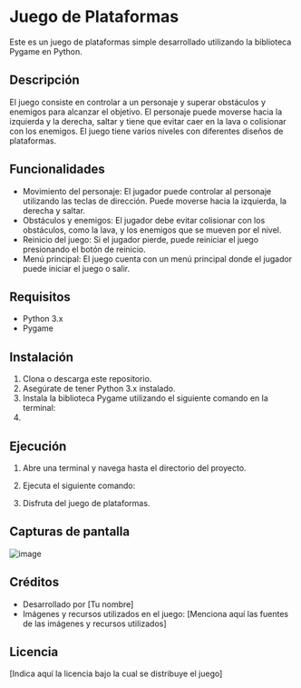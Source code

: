 # Juego de Plataformas

Este es un juego de plataformas simple desarrollado utilizando la biblioteca Pygame en Python.

## Descripción

El juego consiste en controlar a un personaje y superar obstáculos y enemigos para alcanzar el objetivo. El personaje puede moverse hacia la izquierda y la derecha, saltar y tiene que evitar caer en la lava o colisionar con los enemigos. El juego tiene varios niveles con diferentes diseños de plataformas.

## Funcionalidades

- Movimiento del personaje: El jugador puede controlar al personaje utilizando las teclas de dirección. Puede moverse hacia la izquierda, la derecha y saltar.
- Obstáculos y enemigos: El jugador debe evitar colisionar con los obstáculos, como la lava, y los enemigos que se mueven por el nivel.
- Reinicio del juego: Si el jugador pierde, puede reiniciar el juego presionando el botón de reinicio.
- Menú principal: El juego cuenta con un menú principal donde el jugador puede iniciar el juego o salir.

## Requisitos

- Python 3.x
- Pygame

## Instalación

1. Clona o descarga este repositorio.
2. Asegúrate de tener Python 3.x instalado.
3. Instala la biblioteca Pygame utilizando el siguiente comando en la terminal:
4.

## Ejecución

1. Abre una terminal y navega hasta el directorio del proyecto.
2. Ejecuta el siguiente comando:

3. Disfruta del juego de plataformas.

## Capturas de pantalla

![image](https://github.com/patriardila/pygame/assets/74389328/dd58c53a-8b2a-4a10-80a5-42cab1f5ebb3)


## Créditos

- Desarrollado por [Tu nombre]
- Imágenes y recursos utilizados en el juego: [Menciona aquí las fuentes de las imágenes y recursos utilizados]

## Licencia

[Indica aquí la licencia bajo la cual se distribuye el juego]

